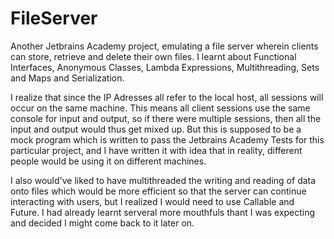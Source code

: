 # FileServer
Another Jetbrains Academy project, emulating a file server wherein clients can store, retrieve and delete their own files. I learnt about Functional Interfaces, Anonymous Classes, Lambda Expressions, Multithreading, Sets and Maps and Serialization. 

I realize that since the IP Adresses all refer to the local host, all sessions will occur on the same machine. This means all client sessions use the same console for input and output, so if there were multiple sessions, then all the input and output would thus get mixed up. But this is supposed to be a mock program which is written to pass the Jetbrains Academy Tests for this particular project, and I have written it with idea that in reality, different people would be using it on different machines.

I also would've liked to have multithreaded the writing and reading of data onto files which would be more efficient so that the server can continue interacting with users, but I realized I would need to use Callable and Future. I had already learnt serveral more mouthfuls thant I was expecting and decided I might come back to it later on.
